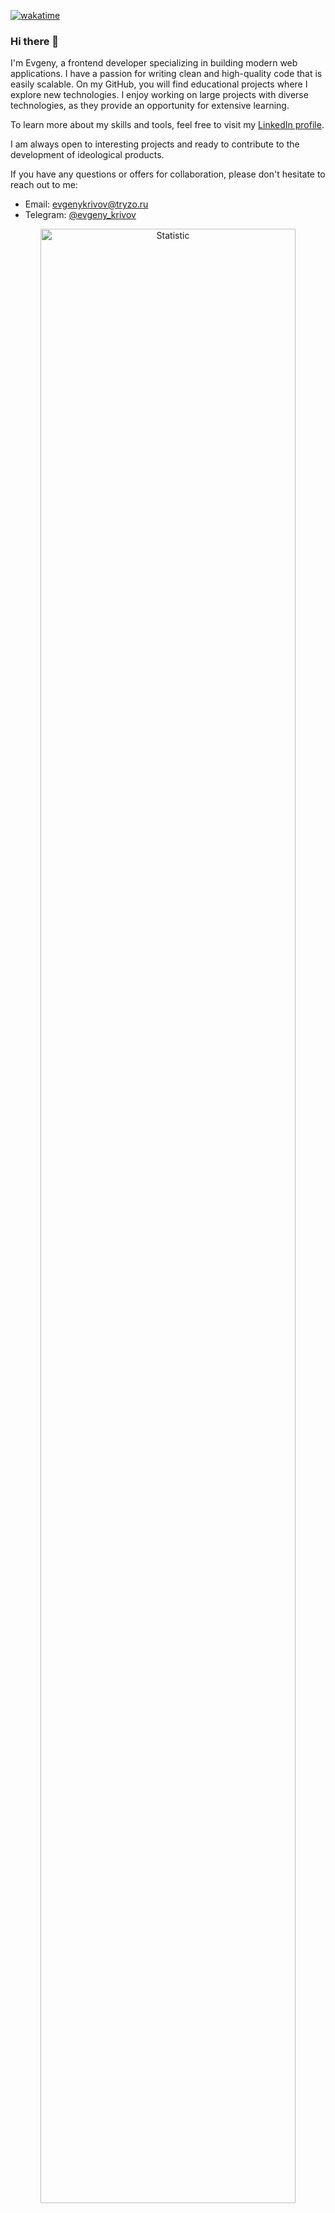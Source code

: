 [![wakatime](https://wakatime.com/badge/user/018b87a0-b895-4ac4-9450-6e2338a6c878.svg)](https://wakatime.com/@018b87a0-b895-4ac4-9450-6e2338a6c878)
### Hi there 👋

I'm Evgeny, a frontend developer specializing in building modern web applications. I have a passion for writing clean and high-quality code that is easily scalable. On my GitHub, you will find educational projects where I explore new technologies. I enjoy working on large projects with diverse technologies, as they provide an opportunity for extensive learning.

To learn more about my skills and tools, feel free to visit my [LinkedIn profile](https://www.linkedin.com/in/tryzo).

I am always open to interesting projects and ready to contribute to the development of ideological products.

If you have any questions or offers for collaboration, please don't hesitate to reach out to me:
- Email: evgenykrivov@tryzo.ru
- Telegram: [@evgeny_krivov](https://t.me/evgeny_krivov)
<p align="center">
<img src="http://github-profile-summary-cards.vercel.app/api/cards/profile-details?username=evgenytryzo&theme=swift" alt="Statistic" width="90%">
  </p>

<!--

**evgenytryzo/evgenytryzo** is a ✨ _special_ ✨ repository because its `README.md` (this file) appears on your GitHub profile.

Here are some ideas to get you started:

- 🔭 I’m currently working on ...
- 🌱 I’m currently learning ...
- 👯 I’m looking to collaborate on ...
- 🤔 I’m looking for help with ...
- 💬 Ask me about ...
- 📫 How to reach me: ...
- 😄 Pronouns: ...
- ⚡ Fun fact: ...
-->
